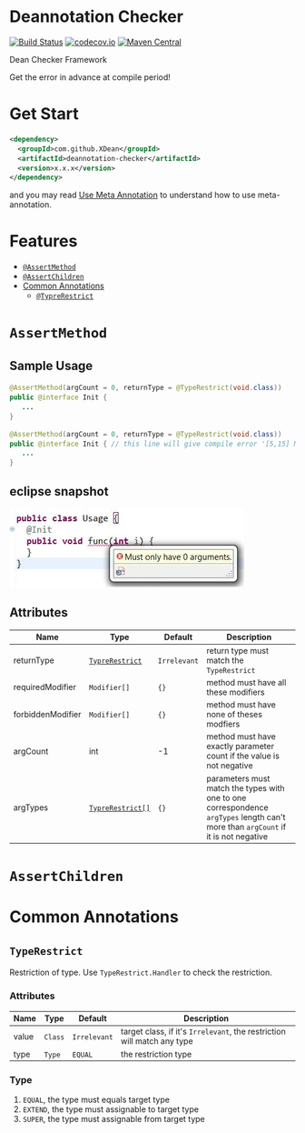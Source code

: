 # Deannotation Checker
[![Build Status](https://travis-ci.org/XDean/Deannotation-checker.svg?branch=master)](https://travis-ci.org/XDean/Deannotation-checker)
[![codecov.io](http://codecov.io/github/XDean/deannotation-checker/coverage.svg?branch=master)](https://codecov.io/gh/XDean/deannotation-checker/branch/master)
[![Maven Central](https://maven-badges.herokuapp.com/maven-central/com.github.XDean/deannotation-checker/badge.svg)](https://maven-badges.herokuapp.com/maven-central/com.github.XDean/deannotation-checker)

Dean Checker Framework

Get the error in advance at compile period!

# Get Start

```xml
<dependency>
  <groupId>com.github.XDean</groupId>
  <artifactId>deannotation-checker</artifactId>
  <version>x.x.x</version>
</dependency>
```

and you may read [Use Meta Annotation](https://github.com/XDean/AnnotationProcessorToolkit/blob/master/doc/Meta.md#use-meta-annotation) to understand how to use meta-annotation.

# Features

- [`@AssertMethod`](#assertmethod)
- [`@AssertChildren`](#assertchildren)
- [Common Annotations](#common-annotations)
  - [`@TypreRestrict`](#typerestrict)


# `AssertMethod`

## Sample Usage

```java
@AssertMethod(argCount = 0, returnType = @TypeRestrict(void.class))
public @interface Init {
   ...
}
```

```java
@AssertMethod(argCount = 0, returnType = @TypeRestrict(void.class))
public @interface Init { // this line will give compile error '[5,15] Must only have 0 arguments'
   ...
}
```

## eclipse snapshot

![AssertMethodEclipse.jpg](doc/image/AssertMethodEclipse.jpg)

## Attributes

| Name | Type |  Default | Description |
| -- | -- | -- | -- |
| returnType | [`TypreRestrict`](#typerestrict) | `Irrelevant` | return type must match the `TypeRestrict` |
| requiredModifier | `Modifier[]` | `{}` | method must have all these modifiers |
| forbiddenModifier | `Modifier[]` | `{}` | method must have none of theses modfiers |
| argCount | int | -1 | method must have exactly parameter count if the value is not negative |
| argTypes | [`TypreRestrict[]`](#typerestrict) | `{}` | parameters must match the types with one to one correspondence<br>`argTypes` length can't more than `argCount` if it is not negative |

# `AssertChildren`

# Common Annotations

## `TypeRestrict`

Restriction of type. Use `TypeRestrict.Handler` to check the restriction.

### Attributes

| Name | Type |  Default | Description |
| -- | -- | -- | -- |
| value | `Class` | `Irrelevant` | target class, if it's `Irrelevant`, the restriction will match any type |
| type | `Type` | `EQUAL` | the restriction type |

### Type

1. `EQUAL`, the type must equals target type
2. `EXTEND`, the type must assignable to target type
3. `SUPER`, the type must assignable from target type

